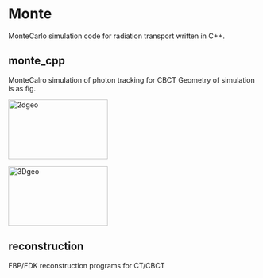 # Monte
MonteCarlo simulation code for radiation transport written in C++.

## monte_cpp
MonteCalro simulation of photon tracking for CBCT
Geometry of simulation is as fig.   
<p><img src="https://i.imgur.com/or0Rvu1.png" width="200" height="120"　alt="CT geometry" title="2dgeo"></p>
<p><img src="https://i.imgur.com/DkC4qgi.png" width="200" height="120"　alt = "CBCT geometry" title="3Dgeo"></p>

## reconstruction
FBP/FDK reconstruction programs for CT/CBCT
